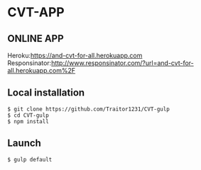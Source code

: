 # CVT-APP 

## ONLINE APP 


Heroku:https://and-cvt-for-all.herokuapp.com  
Responsinator:http://www.responsinator.com/?url=and-cvt-for-all.herokuapp.com%2F

## Local installation

```
$ git clone https://github.com/Traitor1231/CVT-gulp
$ cd CVT-gulp
$ npm install
```

## Launch

```
$ gulp default
```
